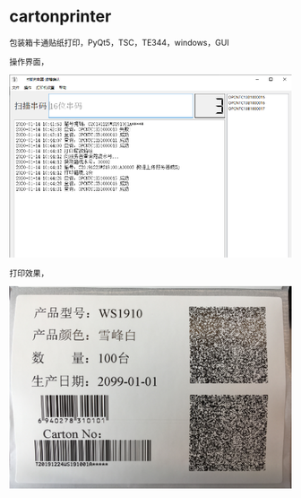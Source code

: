 # cartonprinter
包装箱卡通贴纸打印，PyQt5，TSC，TE344，windows，GUI

操作界面，

![](help\images\ui.png)

打印效果，

![](help\images\effect.png)